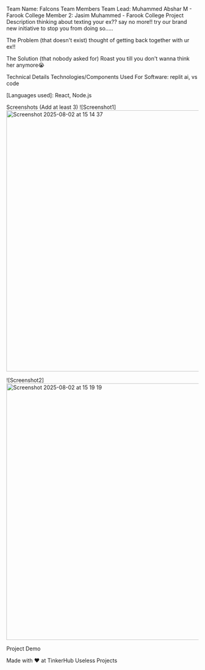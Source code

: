 Team Name: Falcons
Team Members
Team Lead: Muhammed Abshar M - Farook College
Member 2: Jasim Muhammed - Farook College
Project Description
thinking about texting your ex?? say no more!! try our brand new initiative to stop you from doing so..... 

The Problem (that doesn't exist)
thought of getting back together with ur ex!!

The Solution (that nobody asked for)
Roast you till you don't wanna think her anymore😭

Technical Details
Technologies/Components Used
For Software: replit ai, vs code

[Languages used]: React, Node.js

Screenshots (Add at least 3)
![Screenshot1] <img width="1193" height="683" alt="Screenshot 2025-08-02 at 15 14 37" src="https://github.com/user-attachments/assets/6d8b5e7d-f8e4-4450-809a-5f634bdb1edf" />


![Screenshot2]<img width="1196" height="671" alt="Screenshot 2025-08-02 at 15 19 19" src="https://github.com/user-attachments/assets/eebcb87f-26dd-46d5-8e02-e8436618068b" />


Project Demo


Made with ❤️ at TinkerHub Useless Projects

